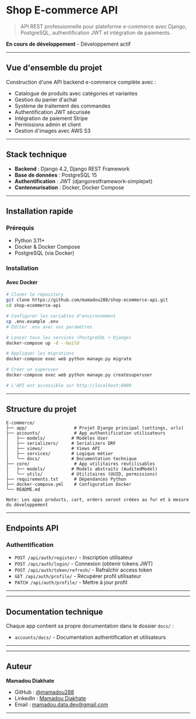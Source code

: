 # Shop E-commerce API

> API REST professionnelle pour plateforme e-commerce avec Django, PostgreSQL, authentification JWT et intégration de paiements.

**En cours de développement** - Développement actif

---

## Vue d'ensemble du projet

Construction d'une API backend e-commerce complète avec :
- Catalogue de produits avec catégories et variantes
- Gestion du panier d'achat
- Système de traitement des commandes
- Authentification JWT sécurisée
- Intégration de paiement Stripe
- Permissions admin et client
- Gestion d'images avec AWS S3

---

## Stack technique

- **Backend** : Django 4.2, Django REST Framework
- **Base de données** : PostgreSQL 15
- **Authentification** : JWT (djangorestframework-simplejwt)
- **Conteneurisation** : Docker, Docker Compose

---

## Installation rapide

### Prérequis
- Python 3.11+
- Docker & Docker Compose
- PostgreSQL (via Docker)

### Installation

#### Avec Docker

```bash
# Cloner le repository
git clone https://github.com/mamadou288/shop-ecommerce-api.git
cd shop-ecommerce-api

# Configurer les variables d'environnement
cp .env.example .env
# Éditer .env avec vos paramètres

# Lancer tous les services (PostgreSQL + Django)
docker-compose up -d --build

# Appliquer les migrations
docker-compose exec web python manage.py migrate

# Créer un superuser
docker-compose exec web python manage.py createsuperuser

# L'API est accessible sur http://localhost:8000
```

---

## Structure du projet

```
E-commerce/
├── app/                  # Projet Django principal (settings, urls)
├── accounts/             # App authentification utilisateurs
│   ├── models/          # Modèles User
│   ├── serializers/     # Serializers DRF
│   ├── views/           # Views API
│   ├── services/        # Logique métier
│   └── docs/            # Documentation technique
├── core/                 # App utilitaires réutilisables
│   ├── models/          # Models abstraits (AuditedModel)
│   └── utils/           # Utilitaires (UUID, permissions)
├── requirements.txt      # Dépendances Python
├── docker-compose.yml    # Configuration Docker
└── README.md

Note: Les apps products, cart, orders seront créées au fur et à mesure du développement
```

---

## Endpoints API

### Authentification
- `POST /api/auth/register/` - Inscription utilisateur
- `POST /api/auth/login/` - Connexion (obtenir tokens JWT)
- `POST /api/auth/token/refresh/` - Rafraîchir access token
- `GET /api/auth/profile/` - Récupérer profil utilisateur
- `PATCH /api/auth/profile/` - Mettre à jour profil

---

---

## Documentation technique

Chaque app contient sa propre documentation dans le dossier `docs/` :

- `accounts/docs/` - Documentation authentification et utilisateurs

---

---

## Auteur

**Mamadou Diakhate**
- GitHub : [@mamadou288](https://github.com/mamadou288)
- LinkedIn : [Mamadou Diakhate](https://linkedin.com/in/mamadou-diakhate-7406561b4)
- Email : mamadou.data.dev@gmail.com

---


